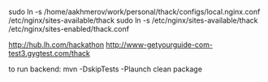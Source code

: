 sudo ln -s /home/aakhmerov/work/personal/thack/configs/local.nginx.conf /etc/nginx/sites-available/thack
sudo ln -s /etc/nginx/sites-available/thack /etc/nginx/sites-enabled/thack.conf

http://hub.lh.com/hackathon
http://www-getyourguide-com-test3.gygtest.com/thack

to run backend:
mvn -DskipTests -Plaunch clean package
